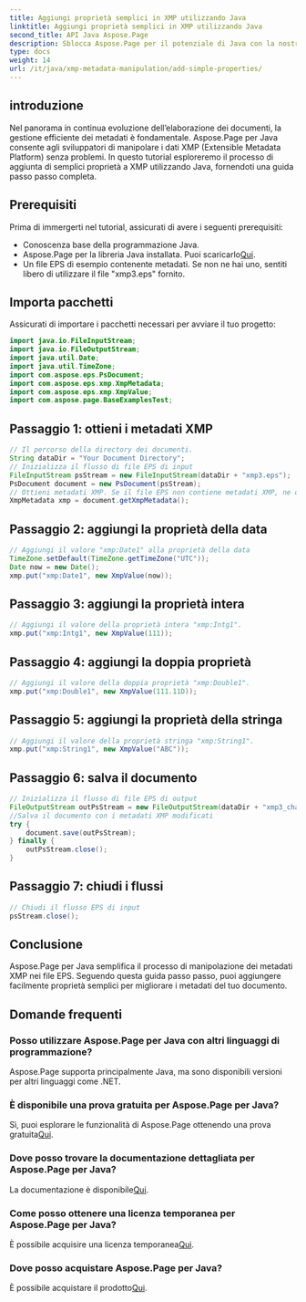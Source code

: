 ```yaml
---
title: Aggiungi proprietà semplici in XMP utilizzando Java
linktitle: Aggiungi proprietà semplici in XMP utilizzando Java
second_title: API Java Aspose.Page
description: Sblocca Aspose.Page per il potenziale di Java con la nostra guida sull'aggiunta di proprietà ai metadati XMP nei file EPS. Migliora l'elaborazione dei documenti senza sforzo!
type: docs
weight: 14
url: /it/java/xmp-metadata-manipulation/add-simple-properties/
---
```

## introduzione
Nel panorama in continua evoluzione dell’elaborazione dei documenti, la gestione efficiente dei metadati è fondamentale. Aspose.Page per Java consente agli sviluppatori di manipolare i dati XMP (Extensible Metadata Platform) senza problemi. In questo tutorial esploreremo il processo di aggiunta di semplici proprietà a XMP utilizzando Java, fornendoti una guida passo passo completa.
## Prerequisiti
Prima di immergerti nel tutorial, assicurati di avere i seguenti prerequisiti:
- Conoscenza base della programmazione Java.
-  Aspose.Page per la libreria Java installata. Puoi scaricarlo[Qui](https://releases.aspose.com/page/java/).
- Un file EPS di esempio contenente metadati. Se non ne hai uno, sentiti libero di utilizzare il file "xmp3.eps" fornito.
## Importa pacchetti
Assicurati di importare i pacchetti necessari per avviare il tuo progetto:
```java
import java.io.FileInputStream;
import java.io.FileOutputStream;
import java.util.Date;
import java.util.TimeZone;
import com.aspose.eps.PsDocument;
import com.aspose.eps.xmp.XmpMetadata;
import com.aspose.eps.xmp.XmpValue;
import com.aspose.page.BaseExamplesTest;
```
## Passaggio 1: ottieni i metadati XMP
```java
// Il percorso della directory dei documenti.
String dataDir = "Your Document Directory";
// Inizializza il flusso di file EPS di input
FileInputStream psStream = new FileInputStream(dataDir + "xmp3.eps");
PsDocument document = new PsDocument(psStream);
// Ottieni metadati XMP. Se il file EPS non contiene metadati XMP, ne otteniamo uno nuovo pieno di valori dai commenti sui metadati PS (%%Creator, %%CreateDate, %%Title, ecc.)
XmpMetadata xmp = document.getXmpMetadata();
```
## Passaggio 2: aggiungi la proprietà della data
```java
// Aggiungi il valore "xmp:Date1" alla proprietà della data
TimeZone.setDefault(TimeZone.getTimeZone("UTC"));
Date now = new Date();
xmp.put("xmp:Date1", new XmpValue(now));
```
## Passaggio 3: aggiungi la proprietà intera
```java
// Aggiungi il valore della proprietà intera "xmp:Intg1".
xmp.put("xmp:Intg1", new XmpValue(111));
```
## Passaggio 4: aggiungi la doppia proprietà
```java
// Aggiungi il valore della doppia proprietà "xmp:Double1".
xmp.put("xmp:Double1", new XmpValue(111.11D));
```
## Passaggio 5: aggiungi la proprietà della stringa
```java
// Aggiungi il valore della proprietà stringa "xmp:String1".
xmp.put("xmp:String1", new XmpValue("ABC"));
```
## Passaggio 6: salva il documento
```java
// Inizializza il flusso di file EPS di output
FileOutputStream outPsStream = new FileOutputStream(dataDir + "xmp3_changed.eps");
//Salva il documento con i metadati XMP modificati
try {
    document.save(outPsStream);
} finally {
    outPsStream.close();
}
```
## Passaggio 7: chiudi i flussi
```java
// Chiudi il flusso EPS di input
psStream.close();
```
## Conclusione
Aspose.Page per Java semplifica il processo di manipolazione dei metadati XMP nei file EPS. Seguendo questa guida passo passo, puoi aggiungere facilmente proprietà semplici per migliorare i metadati del tuo documento.
## Domande frequenti
### Posso utilizzare Aspose.Page per Java con altri linguaggi di programmazione?
Aspose.Page supporta principalmente Java, ma sono disponibili versioni per altri linguaggi come .NET.
### È disponibile una prova gratuita per Aspose.Page per Java?
 Sì, puoi esplorare le funzionalità di Aspose.Page ottenendo una prova gratuita[Qui](https://releases.aspose.com/).
### Dove posso trovare la documentazione dettagliata per Aspose.Page per Java?
 La documentazione è disponibile[Qui](https://reference.aspose.com/page/java/).
### Come posso ottenere una licenza temporanea per Aspose.Page per Java?
 È possibile acquisire una licenza temporanea[Qui](https://purchase.aspose.com/temporary-license/).
### Dove posso acquistare Aspose.Page per Java?
 È possibile acquistare il prodotto[Qui](https://purchase.aspose.com/buy).